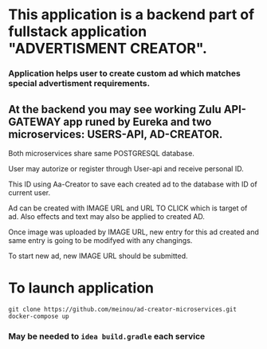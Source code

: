 # This application is a backend part of fullstack application "ADVERTISMENT CREATOR".

### Application helps user to create custom ad which matches special advertisment requirements.

## At the backend you may see working Zulu API-GATEWAY app runed by Eureka and two microservices: USERS-API, AD-CREATOR.

Both microservices share same POSTGRESQL database.

User may autorize or register through User-api and receive personal ID.

This ID using Aa-Creator to save each created ad to the database with ID of current user.

Ad can be created with IMAGE URL and URL TO CLICK which is target of ad. Also effects and text may also be applied to created AD.

Once image was uploaded by IMAGE URL, new entry for this ad created and same entry is going to be modifyed with any changings.

To start new ad, new IMAGE URL should be submitted.



# To launch application
`git clone https://github.com/meinou/ad-creator-microservices.git`
`docker-compose up`

### May be needed to `idea build.gradle` each service